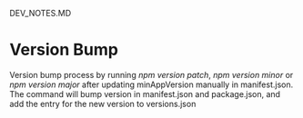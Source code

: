DEV_NOTES.MD

# Version Bump

Version bump process by running _npm version patch_, _npm version minor_ or _npm version major_ after updating minAppVersion manually in manifest.json. The command will bump version in manifest.json and package.json, and add the entry for the new version to versions.json
